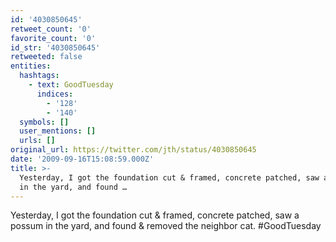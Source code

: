 ```yaml
---
id: '4030850645'
retweet_count: '0'
favorite_count: '0'
id_str: '4030850645'
retweeted: false
entities:
  hashtags:
    - text: GoodTuesday
      indices:
        - '128'
        - '140'
  symbols: []
  user_mentions: []
  urls: []
original_url: https://twitter.com/jth/status/4030850645
date: '2009-09-16T15:08:59.000Z'
title: >-
  Yesterday, I got the foundation cut & framed, concrete patched, saw a possum
  in the yard, and found …
---
```


Yesterday, I got the foundation cut & framed, concrete patched, saw a possum in the yard, and found & removed the neighbor cat. #GoodTuesday